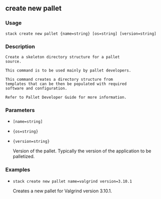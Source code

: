 ## create new pallet

### Usage

`stack create new pallet {name=string} [os=string] [version=string]`

### Description

	
	Create a skeleton directory structure for a pallet
	source.

	This command is to be used mainly by pallet developers.

	This command creates a directory structure from
	templates that can be then be populated with required
	software and configuration.

	Refer to Pallet Developer Guide for more information.

	

### Parameters
* `[name=string]`
* `{os=string}`
* `{version=string}`

   Version of the pallet. Typically the version of the
	application to be palletized.

### Examples

* `stack create new pallet name=valgrind version=3.10.1`

   Creates a new pallet for Valgrind version 3.10.1.



